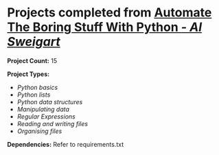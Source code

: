 # Projects completed from [Automate The Boring Stuff With Python *- Al Sweigart*](https://automatetheboringstuff.com/)

**Project Count:**
15

**Project Types:**
* *Python basics*
* *Python lists*
* *Python data structures*
* *Manipulating data*
* *Regular Expressions*
* *Reading and writing files*
* *Organising files*

**Dependencies:**
Refer to requirements.txt
